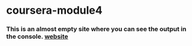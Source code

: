 # coursera-module4
### This is an almost empty site where you can see the output in the console. [website](https://unknown6699.github.io/coursera-module4/)
